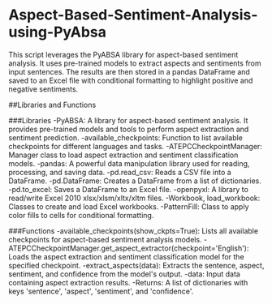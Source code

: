 # Aspect-Based-Sentiment-Analysis-using-PyAbsa
This script leverages the PyABSA library for aspect-based sentiment analysis. It uses pre-trained models to extract aspects and sentiments from input sentences. The results are then stored in a pandas DataFrame and saved to an Excel file with conditional formatting to highlight positive and negative sentiments.

##Libraries and Functions

###Libraries
-PyABSA: A library for aspect-based sentiment analysis. It provides pre-trained models and tools to perform aspect extraction and sentiment prediction.
-available_checkpoints: Function to list available checkpoints for different languages and tasks.
-ATEPCCheckpointManager: Manager class to load aspect extraction and sentiment classification models.
-pandas: A powerful data manipulation library used for reading, processing, and saving data.
-pd.read_csv: Reads a CSV file into a DataFrame.
-pd.DataFrame: Creates a DataFrame from a list of dictionaries.
-pd.to_excel: Saves a DataFrame to an Excel file.
-openpyxl: A library to read/write Excel 2010 xlsx/xlsm/xltx/xltm files.
-Workbook, load_workbook: Classes to create and load Excel workbooks.
-PatternFill: Class to apply color fills to cells for conditional formatting.

###Functions
-available_checkpoints(show_ckpts=True): Lists all available checkpoints for aspect-based sentiment analysis models.
-ATEPCCheckpointManager.get_aspect_extractor(checkpoint='English'): Loads the aspect extraction and sentiment classification model for the specified checkpoint.
-extract_aspects(data): Extracts the sentence, aspect, sentiment, and confidence from the model's output.
-data: Input data containing aspect extraction results.
-Returns: A list of dictionaries with keys 'sentence', 'aspect', 'sentiment', and 'confidence'.
